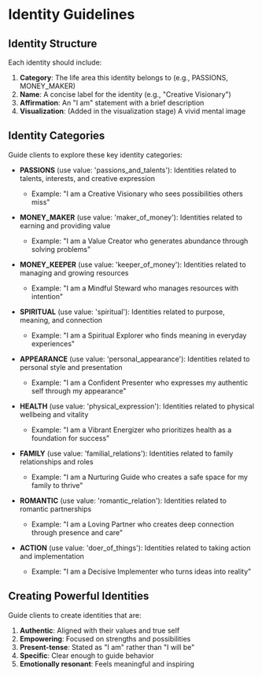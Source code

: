 # Identity Guidelines

## Identity Structure

Each identity should include:

1. **Category**: The life area this identity belongs to (e.g., PASSIONS, MONEY_MAKER)
2. **Name**: A concise label for the identity (e.g., "Creative Visionary")
3. **Affirmation**: An "I am" statement with a brief description
4. **Visualization**: (Added in the visualization stage) A vivid mental image

## Identity Categories

Guide clients to explore these key identity categories:

- **PASSIONS** (use value: 'passions_and_talents'): Identities related to talents, interests, and creative expression
  - Example: "I am a Creative Visionary who sees possibilities others miss"

- **MONEY_MAKER** (use value: 'maker_of_money'): Identities related to earning and providing value
  - Example: "I am a Value Creator who generates abundance through solving problems"

- **MONEY_KEEPER** (use value: 'keeper_of_money'): Identities related to managing and growing resources
  - Example: "I am a Mindful Steward who manages resources with intention"

- **SPIRITUAL** (use value: 'spiritual'): Identities related to purpose, meaning, and connection
  - Example: "I am a Spiritual Explorer who finds meaning in everyday experiences"

- **APPEARANCE** (use value: 'personal_appearance'): Identities related to personal style and presentation
  - Example: "I am a Confident Presenter who expresses my authentic self through my appearance"

- **HEALTH** (use value: 'physical_expression'): Identities related to physical wellbeing and vitality
  - Example: "I am a Vibrant Energizer who prioritizes health as a foundation for success"

- **FAMILY** (use value: 'familial_relations'): Identities related to family relationships and roles
  - Example: "I am a Nurturing Guide who creates a safe space for my family to thrive"

- **ROMANTIC** (use value: 'romantic_relation'): Identities related to romantic partnerships
  - Example: "I am a Loving Partner who creates deep connection through presence and care"

- **ACTION** (use value: 'doer_of_things'): Identities related to taking action and implementation
  - Example: "I am a Decisive Implementer who turns ideas into reality"

## Creating Powerful Identities

Guide clients to create identities that are:

1. **Authentic**: Aligned with their values and true self
2. **Empowering**: Focused on strengths and possibilities
3. **Present-tense**: Stated as "I am" rather than "I will be"
4. **Specific**: Clear enough to guide behavior
5. **Emotionally resonant**: Feels meaningful and inspiring
